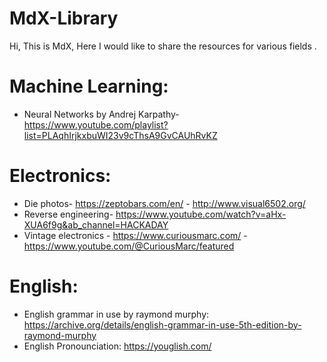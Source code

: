 # MdX-Library
Hi, This is MdX, Here I would like to share the resources for various fields .

# Machine Learning:
- Neural Networks by Andrej Karpathy- https://www.youtube.com/playlist?list=PLAqhIrjkxbuWI23v9cThsA9GvCAUhRvKZ
# Electronics:
- Die photos- https://zeptobars.com/en/ - http://www.visual6502.org/
- Reverse engineering- https://www.youtube.com/watch?v=aHx-XUA6f9g&ab_channel=HACKADAY
- Vintage electronics - https://www.curiousmarc.com/ - https://www.youtube.com/@CuriousMarc/featured

# English:
- English grammar in use by raymond murphy: https://archive.org/details/english-grammar-in-use-5th-edition-by-raymond-murphy
- English Pronounciation: https://youglish.com/
